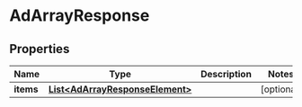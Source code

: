 

# AdArrayResponse


## Properties

| Name | Type | Description | Notes |
|------------ | ------------- | ------------- | -------------|
|**items** | [**List&lt;AdArrayResponseElement&gt;**](AdArrayResponseElement.md) |  |  [optional] |




